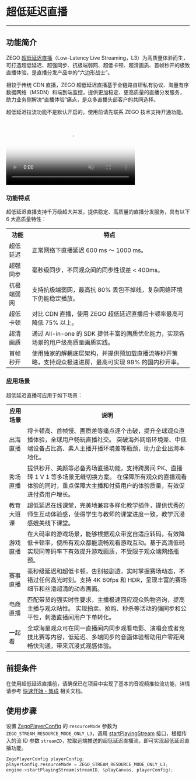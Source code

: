# 超低延迟直播

---

## 功能简介



ZEGO [超低延迟直播](/live-streaming-ios/introduction/overview)（Low-Latency Live Streaming，L3）为高质量体验而生，可打造超低延迟、超强同步、抗极端弱网、超低卡顿、超清画质、首帧秒开的极致直播体验，是直播分发产品中的“六边形战士”。

相较于传统 CDN 直播，ZEGO 超低延迟直播基于全链路自研私有协议、海量有序数据网络（MSDN）和端到端监控，提供更加稳定、更高质量的直播分发服务，助力业务侧解决“直播体验”痛点，是众多直播头部客户的共同选择。

<Warning title="注意">


超低延迟拉流功能不是默认开启的，使用前请先联系 ZEGO 技术支持开通功能。

</Warning>

<video poster="http://media-resource.spreading.io/docuo/workspace564/27e54a759d23575969552654cb45bf89/d3f29ec6e8.png" src="http://media-resource.spreading.io/docuo/workspace564/27e54a759d23575969552654cb45bf89/36e23be657.mp4" width="70%" muted="true" loop="true" autoplay="autoplay" preload="auto" nocontrols></video>

### 功能特点

超低延迟直播支持千万级超大并发，提供稳定、高质量的直播分发服务，具有以下 6 大高质量特性：

<table>

<tbody><tr>
<th>功能</th>
<th>特点</th>
</tr>
<tr>
<td>超低延迟</td>
<td>正常网络下直播延迟 600 ms ～ 1000 ms。</td>
</tr>
<tr>
<td>
超强同步
</td>
<td>毫秒级同步，不同观众间的同步性误差 < 400ms。</td>
</tr>
<tr>
<td>抗极端弱网</td>
<td>支持抗极端弱网，最高抗 80% 丢包不掉线，复杂网络环境下仍能稳定播放。</td>
</tr>
<tr>
<td>超低卡顿</td>
<td>对比 CDN 直播，使用 ZEGO 超低延迟直播后卡顿率最高可降低 75% 以上。</td>
</tr>
<tr>
<td>超清画质</td>
<td>通过 All-in-one 的 SDK 提供丰富的画质优化能力，实现各场景的用户级高质量画质实践。</td>
</tr>
<tr>
<td>首帧秒开</td>
<td>使用独家的解耦底层架构，并提供预加载直播流等秒开策略，支持观众极速进房，最高可实现 99% 的国内秒开率。</td>
</tr>
</tbody></table>


### 应用场景

超低延迟直播可应用于如下场景：

<table>

<tbody><tr>
<th>应用场景</th>
<th>说明</th>
</tr>
<tr>
<td>
出海直播
</td>
<td>
将卡顿高、首帧慢、画质差等痛点逐个击破，提升全球观众直播体验，全球用户畅玩直播社交。
突破海外网络环境差、中低端设备占比高、素人主播开播环境差等瓶颈，助力企业出海本地化。
</td>
</tr>
<tr>
<td>秀场直播</td>
<td>提供秒开、美颜等必备秀场直播功能，支持跨房间 PK、直播转 1 V 1 等多场景无缝切换方案。
在保障所有观众的直播观看体验的同时，重点保障大主播和付费用户的体验质量，有效促进付费用户增长。</td>
</tr>
<tr>
<td>
教育大班课
</td>
<td>超低延迟在线课堂，完美地兼容多样化教学插件，提供优秀的师生互动体验感，使得学生与教师的课堂进度一致，教学沉浸感媲美线下课堂。</td>
</tr>
<tr>
<td>游戏直播</td>
<td>在大码率的游戏场景，能够根据观众带宽自适应转码，有效降低卡顿率，使所有观众都能流畅观看游戏互动。基于高清低码实现同等码率下有效提升游戏画质，不受限于观众端网络瓶颈。</td>
</tr>
<tr>
<td>
赛事直播
</td>
<td>毫秒级延迟和超低卡顿，告别被剧透，实时掌握赛场动态，不错过任何高光时刻。支持 4K 60fps 和 HDR，呈现丰富的赛场细节和丝滑超清的动态画面。</td>
</tr>
<tr>
<td>电商直播</td>
<td>匹配带货的强实时性要求，主播极速回应观众购物咨询，提高主播与观众粘性。
实现拍卖、抢购、秒杀等活动的强同步和公平性，刺激直播间用户下单转化。</td>
</tr>
<tr>
<td>一起看</td>
<td>全球海量观众可在同一直播间内同步观看电影、演唱会或者竞技比赛等内容，低延迟、多端同步的音画体验帮助用户零距离畅快沟通，带来沉浸式观感体验。</td>
</tr>
</tbody></table>

## 前提条件

在使用超低延迟直播前，请确保已在项目中实现了基本的音视频推拉流功能，详情请参考 [快速开始 - 集成](/real-time-video-linux-cpp/quick-start/integrating-sdk) 相关文档。

## 使用步骤

设置 [ZegoPlayerConfig](https://doc-zh.zego.im/article/api?doc=Express_Video_SDK_API~CPP_linux~struct~zego-express-zego-player-config#zego-player-config) 的 `resourceMode` 参数为 `ZEGO_STREAM_RESOURCE_MODE_ONLY_L3`，调用 [startPlayingStream](https://doc-zh.zego.im/article/api?doc=Express_Video_SDK_API~CPP_linux~class~zego-express-i-zego-express-engine#start-playing-stream) 接口，根据传入的流 ID 参数 `streamID`，拉取远端推送的超低延迟直播流，即可实现超低延迟直播功能。

```cpp
ZegoPlayerConfig playerConfig;
playerConfig.resourceMode = ZEGO_STREAM_RESOURCE_MODE_ONLY_L3;
engine->startPlayingStream(streamID, &playCanvas, playerConfig);
```

<Content />
